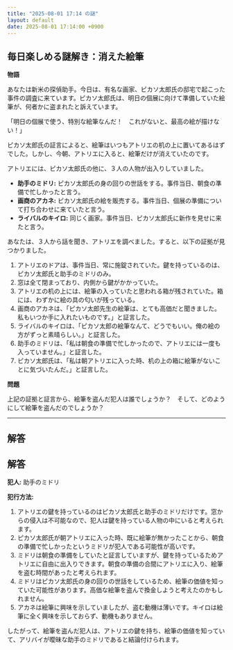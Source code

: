 ```yaml
---
title: "2025-08-01 17:14 の謎"
layout: default
date: 2025-08-01 17:14:00 +0900
---
```

## 毎日楽しめる謎解き：消えた絵筆

**物語**

あなたは新米の探偵助手。今日は、有名な画家、ピカソ太郎氏の邸宅で起こった事件の調査に来ています。ピカソ太郎氏は、明日の個展に向けて準備していた絵筆が、何者かに盗まれたと訴えています。

「明日の個展で使う、特別な絵筆なんだ！　これがないと、最高の絵が描けない！」

ピカソ太郎氏の証言によると、絵筆はいつもアトリエの机の上に置いてあるはずでした。しかし、今朝、アトリエに入ると、絵筆だけが消えていたのです。

アトリエには、ピカソ太郎氏の他に、３人の人物が出入りしていました。

*   **助手のミドリ:** ピカソ太郎氏の身の回りの世話をする。事件当日、朝食の準備で忙しかったと言う。
*   **画商のアカネ:** ピカソ太郎氏の絵を販売する。事件当日、個展の準備について打ち合わせに来ていたと言う。
*   **ライバルのキイロ:** 同じく画家。事件当日、ピカソ太郎氏に新作を見せに来たと言う。

あなたは、３人から話を聞き、アトリエを調べました。すると、以下の証拠が見つかりました。

1.  アトリエのドアは、事件当日、常に施錠されていた。鍵を持っているのは、ピカソ太郎氏と助手のミドリのみ。
2.  窓は全て閉まっており、内側から鍵がかかっていた。
3.  アトリエの机の上には、絵筆の入っていたと思われる箱が残されていた。箱には、わずかに絵の具の匂いが残っている。
4.  画商のアカネは、「ピカソ太郎先生の絵筆は、とても高価だと聞きました。私もいつか手に入れたいものです。」と証言した。
5.  ライバルのキイロは、「ピカソ太郎の絵筆なんて、どうでもいい。俺の絵の方がずっと素晴らしい。」と証言した。
6.  助手のミドリは、「私は朝食の準備で忙しかったので、アトリエには一度も入っていません。」と証言した。
7.  ピカソ太郎氏は、「私は朝アトリエに入った時、机の上の箱に絵筆がないことに気づいたんだ。」と証言した。

**問題**

上記の証拠と証言から、絵筆を盗んだ犯人は誰でしょうか？　そして、どのようにして絵筆を盗んだのでしょうか？

---
## 解答

## 解答

**犯人:** 助手のミドリ

**犯行方法:**

1.  アトリエの鍵を持っているのはピカソ太郎氏と助手のミドリだけです。窓からの侵入は不可能なので、犯人は鍵を持っている人物の中にいると考えられます。
2.  ピカソ太郎氏が朝アトリエに入った時、既に絵筆が無かったことから、朝食の準備で忙しかったというミドリが犯人である可能性が高いです。
3.  ミドリは朝食の準備をしていたと証言していますが、鍵を持っているためアトリエに自由に出入りできます。朝食の準備の合間にアトリエに入り、絵筆を盗む時間があったと考えられます。
4.  ミドリはピカソ太郎氏の身の回りの世話をしているため、絵筆の価値を知っていた可能性があります。高価な絵筆を盗んで換金しようと考えたのかもしれません。
5.  アカネは絵筆に興味を示していましたが、盗む動機は薄いです。キイロは絵筆に全く興味を示しておらず、動機もありません。

したがって、絵筆を盗んだ犯人は、アトリエの鍵を持ち、絵筆の価値を知っていて、アリバイが曖昧な助手のミドリであると結論付けられます。
